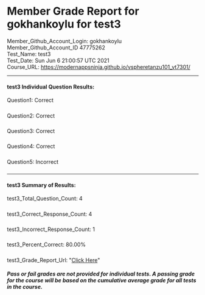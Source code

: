 # Member Grade Report for gokhankoylu for test3  
   
Member_Github_Account_Login: gokhankoylu  
Member_Github_Account_ID 47775262  
Test_Name: test3  
Test_Date: Sun Jun  6 21:00:57 UTC 2021  
Course_URL: https://modernappsninja.github.io/vspheretanzu101_vt7301/  
   
---  
#### test3 Individual Question Results:  
Question1: Correct  
#####  
Question2: Correct  
#####  
Question3: Correct  
#####  
Question4: Correct  
#####  
Question5: Incorrect  
#####  
---  
#### test3 Summary of Results:  
test3_Total_Question_Count: 4  
#####  
test3_Correct_Response_Count: 4  
#####  
test3_Incorrect_Response_Count: 1  
#####  
test3_Percent_Correct: 80.00%  
#####  
test3_Grade_Report_Url: "[Click Here](https://github.com/modernappsninjas/gokhankoylu/blob/main/static/userdata/courses/vspheretanzu101_vt7301/grade_report.pr566.test3.md)"
##### Pass or fail grades are not provided for individual tests. A passing grade for the course will be based on the cumulative average grade for all tests in the course.  

